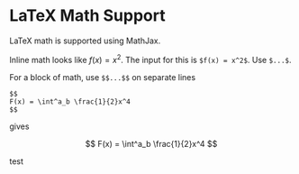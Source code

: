 # LaTeX Math Support

LaTeX math is supported using MathJax.

Inline math looks like $f(x) = x^2$. The input for this is `$f(x) = x^2$`. Use `$...$`.

For a block of math, use `$$...$$` on separate lines

```
$$
F(x) = \int^a_b \frac{1}{2}x^4
$$
```

gives 

$$
F(x) = \int^a_b \frac{1}{2}x^4
$$

test